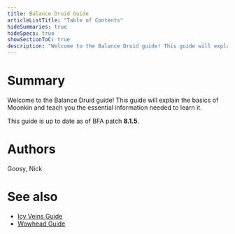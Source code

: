 ```yaml
---
title: Balance Druid Guide
articleListTitle: "Table of Contents"
hideSummaries: true
hideSpecs: true
showSectionToC: true
description: "Welcome to the Balance Druid guide! This guide will explain the basics of Moonkin and teach you the essential information needed to learn it."
---
```


Summary
===
Welcome to the Balance Druid guide! This guide will explain the basics of Moonkin and teach you the essential information needed to learn it.

This guide is up to date as of BFA patch **8.1.5**.

Authors
===
Goosy, Nick

See also
===
 - [Icy Veins Guide](https://www.icy-veins.com/wow/balance-druid-pve-dps-guide)
 - [Wowhead Guide](https://www.wowhead.com/balance-druid-guide)
